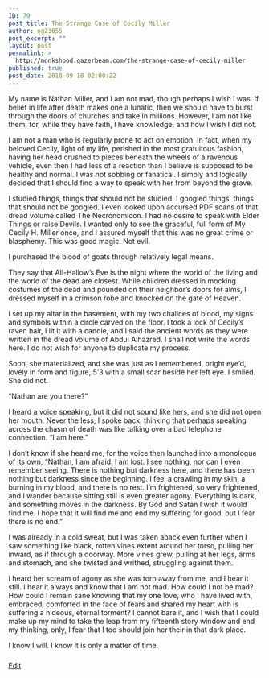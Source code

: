 ```yaml
---
ID: 79
post_title: The Strange Case of Cecily Miller
author: ng23055
post_excerpt: ""
layout: post
permalink: >
  http://monkshood.gazerbeam.com/the-strange-case-of-cecily-miller
published: true
post_date: 2018-09-10 02:00:22
---
```

My name is Nathan Miller, and I am not mad, though perhaps I wish I was. If belief in life after death makes one a lunatic, then we should have to burst through the doors of churches and take in millions. However, I am not like them, for, while they have faith, I have knowledge, and how I wish I did not.

I am not a man who is regularly prone to act on emotion. In fact, when my beloved Cecily, light of my life, perished in the most gratuitous fashion, having her head crushed to pieces beneath the wheels of a ravenous vehicle, even then I had less of a reaction than I believe is supposed to be healthy and normal. I was not sobbing or fanatical. I simply and logically decided that I should find a way to speak with her from beyond the grave.

I studied things, things that should not be studied. I googled things, things that should not be googled. I even looked upon accursed PDF scans of that dread volume called The Necronomicon. I had no desire to speak with Elder Things or raise Devils. I wanted only to see the graceful, full form of My Cecily H. Miller once, and I assured myself that this was no great crime or blasphemy. This was good magic. Not evil.

I purchased the blood of goats through relatively legal means.

They say that All-Hallow’s Eve is the night where the world of the living and the world of the dead are closest. While children dressed in mocking costumes of the dead and pounded on their neighbor’s doors for alms, I dressed myself in a crimson robe and knocked on the gate of Heaven.

I set up my altar in the basement, with my two chalices of blood, my signs and symbols within a circle carved on the floor. I took a lock of Cecily’s raven hair, I lit it with a candle, and I said the ancient words as they were written in the dread volume of Abdul Alhazred. I shall not write the words here. I do not wish for anyone to duplicate my process.

Soon, she materialized, and she was just as I remembered, bright eye’d, lovely in form and figure, 5’3 with a small scar beside her left eye. I smiled. She did not.

“Nathan are you there?”

I heard a voice speaking, but it did not sound like hers, and she did not open her mouth. Never the less, I spoke back, thinking that perhaps speaking across the chasm of death was like talking over a bad telephone connection. “I am here.”

I don’t know if she heard me, for the voice then launched into a monologue of its own, “Nathan, I am afraid. I am lost. I see nothing, nor can I even remember seeing. There is nothing but darkness here, and there has been nothing but darkness since the beginning. I feel a crawling in my skin, a burning in my blood, and there is no rest. I’m frightened, so very frightened, and I wander because sitting still is even greater agony. Everything is dark, and something moves in the darkness. By God and Satan I wish it would find me. I hope that it will find me and end my suffering for good, but I fear there is no end.”

I was already in a cold sweat, but I was taken aback even further when I saw something like black, rotten vines extent around her torso, pulling her inward, as if through a doorway. More vines grew, pulling at her legs, arms and stomach, and she twisted and writhed, struggling against them.

I heard her scream of agony as she was torn away from me, and I hear it still. I hear it always and know that I am not mad. How could I not be mad? How could I remain sane knowing that my one love, who I have lived with, embraced, comforted in the face of fears and shared my heart with is suffering a hideous, eternal torment? I cannot bare it, and I wish that I could make up my mind to take the leap from my fifteenth story window and end my thinking, only, I fear that I too should join her their in that dark place.

I know I will. I know it is only a matter of time.

###

<a href="https://docs.google.com/document/d/16uVc1AFfS-ufrM19cxcS1i1u34geHtf5o4Wd1OW5oVs/edit?usp=sharing">Edit</a>